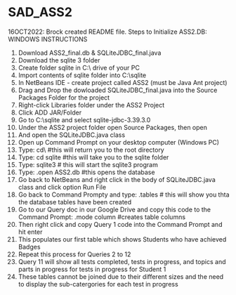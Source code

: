 # SAD_ASS2
16OCT2022: Brock created README file.
Steps to Initialize ASS2.DB:
WINDOWS INSTRUCTIONS
1. Download ASS2_final.db & SQLiteJDBC_final.java
2. Download the sqlite 3 folder
3. Create folder sqlite in C:\ drive of your PC
4. Import contents of sqlite folder into C:\sqlite
5. In NetBeans IDE - create project called ASS2 (must be Java Ant project)
6. Drag and Drop the dowloaded SQLiteJDBC_final.java into the Source Packages Folder for the project
7. Right-click Libraries folder under the ASS2 Project
8. Click ADD JAR/Folder
9. Go to C:\sqlite and select sqlite-jdbc-3.39.3.0
10. Under the ASS2 project folder open Source Packages, then open <default package>
11. And open the SQLiteJDBC.java class
12. Open up Command Prompt on your desktop computer (Windows PC)
13. Type: cd\ #this will return you to the root directory
14. Type: cd sqlite #this will take you to the sqlite folder
15. Type: sqlite3 # this will start the sqlite3 program
16. Type: .open ASS2.db #this opens the database
17. Go back to NetBeans and right click in the body of SQLiteJDBC.java class and click option Run File
18. Go back to Command Prompty and type: .tables # this will show you thta the database tables have been created
19. Go to our Query doc in our Google Drive and copy this code to the Command Prompt: .mode column #creates table columns
20. Then right click and copy Query 1 code into the Command Prompt and hit enter
21. This populates our first table which shows Students who have achieved Badges
22. Repeat this process for Queries 2 to 12
23. Query 11 will show all tests completed, tests in progress, and topics and parts in progress for tests in progress for Student 1
24. These tables cannot be joined due to their different sizes and the need to display the sub-catergories for each test in progress
